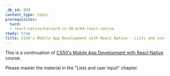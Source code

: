```yaml
---
_db_id: 809
content_type: topic
prerequisites:
  hard:
  - react-native/harvard-cs-50-m/04-react-native
ready: true
title: CS50's Mobile App Development with React Native - Lists and user input
---
```


This is a continuation of [CS50's Mobile App Development with React Native](https://learning.edx.org/course/course-v1:HarvardX+CS50M+Mobile/home) course.

Please master the material in the "Lists and user input" chapter.